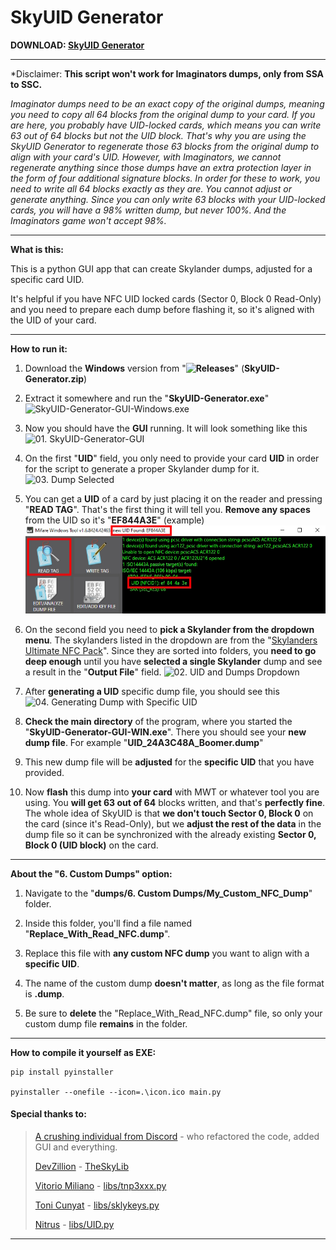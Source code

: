 # SkyUID Generator

**DOWNLOAD: [SkyUID Generator](https://github.com/skylandersNFC/SkyUID-Generator/releases/tag/SkyUID-Generator)**

----------------------------------------

*Disclaimer: **This script won't work for Imaginators dumps, only from SSA to SSC.**

_Imaginator dumps need to be an exact copy of the original dumps, meaning you need to copy all 64 blocks from the original dump to your card.
If you are here, you probably have UID-locked cards, which means you can write 63 out of 64 blocks but not the UID block.
That's why you are using the SkyUID Generator to regenerate those 63 blocks from the original dump to align with your card's UID.
However, with Imaginators, we cannot regenerate anything since those dumps have an extra protection layer in the form of four additional signature blocks.
In order for these to work, you need to write all 64 blocks exactly as they are. You cannot adjust or generate anything.
Since you can only write 63 blocks with your UID-locked cards, you will have a 98% written dump, but never 100%.
And the Imaginators game won't accept 98%._

----------------------------------------
**What is this:**

This is a python GUI app that can create Skylander dumps, adjusted for a specific card UID.

It's helpful if you have NFC UID locked cards (Sector 0, Block 0 Read-Only) and you need to prepare each dump before flashing it, so it's aligned with the UID of your card.

----------------------------------------

**How to run it:**

1. Download the **Windows** version from "**![Releases](https://github.com/skylandersNFC/SkyUID-Generator/releases/tag/SkyUID-Generator)**" (**SkyUID-Generator.zip**)

2. Extract it somewhere and run the "**SkyUID-Generator.exe**"
![SkyUID-Generator-GUI-Windows.exe](https://i.ibb.co/m5z5dXn/image.png)

3. Now you should have the **GUI** running. It will look something like this
![01. SkyUID-Generator-GUI](https://raw.githubusercontent.com/t3hsuppli3r/SkyUID-Generator-GUI/main/img/01.%20SkyUID-Generator-GUI.jpg)

4. On the first "**UID**" field, you only need to provide your card **UID** in order for the script to generate a proper Skylander dump for it.
![03. Dump Selected](https://raw.githubusercontent.com/t3hsuppli3r/SkyUID-Generator-GUI/main/img/03.%20Dump%20Selected.jpg)

5. You can get a **UID** of a card by just placing it on the reader and pressing "**READ TAG**". That's the first thing it will tell you. **Remove any spaces** from the UID so it's "**EF844A3E**" (example)
![00. How to get UID with MWT](https://github.com/skylandersNFC/SkyUID-Generator-GUI/blob/main/img/00.%20How%20to%20get%20UID%20with%20MWT.jpg)

6. On the second field you need to **pick a Skylander from the dropdown menu**. The skylanders listed in the dropdown are from the "[Skylanders Ultimate NFC Pack](https://docs.google.com/document/d/1M3CXm2UcXLo1kuhYmAAtitfPJUJoyL47Ey95BYIt-Z0/edit?usp=sharing)". Since they are sorted into folders, you **need to go deep enough** until you have **selected a single Skylander** dump and see a result in the "**Output File**" field.
![02. UID and Dumps Dropdown](https://raw.githubusercontent.com/t3hsuppli3r/SkyUID-Generator-GUI/main/img/02.%20UID%20and%20Dumps%20Dropdown.jpg)

7. After **generating a UID** specific dump file, you should see this 
![04. Generating Dump with Specific UID](https://raw.githubusercontent.com/t3hsuppli3r/SkyUID-Generator-GUI/main/img/04.%20Generating%20Dump%20with%20Specific%20UID.jpg)

8. **Check the main directory** of the program, where you started the "**SkyUID-Generator-GUI-WIN.exe**". There you should see your **new dump file**. For example "**UID_24A3C48A_Boomer.dump**"

9. This new dump file will be **adjusted** for the **specific UID** that you have provided.
  
10. Now **flash** this dump into **your card** with MWT or whatever tool you are using. You **will get 63 out of 64** blocks written, and that's **perfectly fine**. The whole idea of SkyUID is that **we don't touch Sector 0, Block 0** on the card (since it's Read-Only), but we **adjust the rest of the data** in the dump file so it can be synchronized with the already existing **Sector 0, Block 0 (UID block)** on the card.
----------------------------------------

**About the "6. Custom Dumps" option:**

1. Navigate to the "**dumps/6. Custom Dumps/My_Custom_NFC_Dump**" folder.

2. Inside this folder, you'll find a file named "**Replace_With_Read_NFC.dump**".

3. Replace this file with **any custom NFC dump** you want to align with a **specific UID**.

4. The name of the custom dump **doesn't matter**, as long as the file format is **.dump**.

5. Be sure to **delete** the "Replace_With_Read_NFC.dump" file, so only your custom dump file **remains** in the folder.

----------------------------------------
**How to compile it yourself as EXE:**
```
pip install pyinstaller

pyinstaller --onefile --icon=.\icon.ico main.py
```
#### Special thanks to:

>[A crushing individual from Discord]() - who refactored the code, added GUI and everything.
>
>[DevZillion](https://github.com/DevZillion) - [TheSkyLib](https://github.com/DevZillion/TheSkyLib)
>
>[Vitorio Miliano]() - [libs/tnp3xxx.py](https://github.com/DevZillion/TheSkyLib/blob/main/libs/tnp3xxx.py)
>
>[Toni Cunyat](https://github.com/elbuit) - [libs/sklykeys.py](https://github.com/DevZillion/TheSkyLib/blob/main/libs/sklykeys.py)
>
>[Nitrus](https://github.com/Nitrus) - [libs/UID.py](https://github.com/DevZillion/TheSkyLib/blob/main/libs/UID.py)

----------------------------------------
